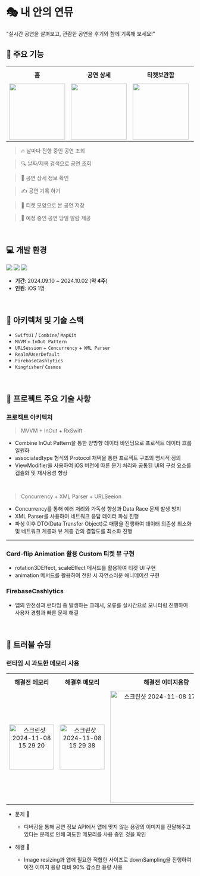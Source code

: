 # 🎭  내 안의 연뮤
"실시간 공연을 살펴보고, 관람한 공연을 후기와 함께 기록해 보세요!"
<br>

## 📱 **주요 기능**
<div style="text-align: center;", align="center">
    <table style="margin: 0 auto; text-align: center;">
        <tr>
            <th style="padding: 10px;">홈</th>
            <th style="padding: 10px;">공연 상세</th>
            <th style="padding: 10px;">티켓보관함</th>
            <th style="padding: 10px;">설정</th>
        </tr>
        <tr>
            <td style="text-align: center;">
                <img src="https://github.com/user-attachments/assets/c3c10236-e11b-48da-a82e-a81f2e4690b5" width="150" />
            </td>
            <td style="text-align: center;">
                <img src="https://github.com/user-attachments/assets/606b5a71-71ed-4980-8e7d-89682b79f440" width="150" />
            </td>
            <td style="text-align: center;">
                <img src="https://github.com/user-attachments/assets/450a58dc-8468-4d79-8822-2bef8e58fe02" width="150" />
            </td>
            <td style="text-align: center;">
                <img src="https://github.com/user-attachments/assets/44a2fcf0-bb93-4c88-a6e8-e2f04677bbdb" width="150" />
            </td>
        </tr>
    </table>
</div>


> 🔥 날마다 진행 중인 공연 조회
    
> 🔍 날짜/제목 검색으로 공연 조회 
    
> 👀 공연 상세 정보 확인

> ✍️ 공연 기록 하기

> 👀 티켓 모양으로 본 공연 저장

> 🔔  예정 중인 공연 당일 알람 제공
    
    
  
<br>


## 💻 개발 환경
<p align="left">
<img src ="https://img.shields.io/badge/Swift-5.10-ff69b4">
<img src ="https://img.shields.io/badge/Xcode-15.4-blue">
<img src ="https://img.shields.io/badge/iOS-16.0+-orange">
<br>
    
- **기간**: 2024.09.10 ~ 2024.10.02 (**약 4주**)
- **인원**: iOS 1명

    
<br> 

## 🔧 아키텍처 및 기술 스택

- `SwiftUI` / `Combine`/ `MapKit`
- `MVVM` + `InOut Pattern` 
- `URLSession` + `Concurrency` +  `XML Parser`
- `Realm`/`UserDefault`
- `FirebaseCashlytics`  
- `Kingfisher`/  `Cosmos`
    
<br>    


## 🧰 프로젝트 주요 기술 사항
###  프로젝트 아키텍처

> MVVM + InOut  + RxSwift
    
- Combine InOut Pattern을 통한 양방향 데이터 바인딩으로 프로젝트 데이터 흐름 일원화
- associatedtype 형식의 Protocol 채택을 통한 프로젝트 구조의 명시적 정의
- ViewModifier을 사용하여 iOS 버전에 따른 분기 처리와 공통된 UI의 구성 요소를 캡슐화 및 재사용성 향상

<br>

> Concurrency + XML Parser + URLSeeion
- Concurrency를 통해 에러 처리와 가독성 향상과 Data Race 문제 발생 방지
- XML Parser를 사용하여 네트워크 응답 데이터 파싱 진행
- 파싱 이후 DTO(Data Transfer Object)로 매핑을 진행하여 데이터 의존성 최소화 및 네트워크 계층과 뷰 계층 간의 결합도를 최소화 진행
    
    
---
### Card-flip Animation 활용 Custom 티켓 뷰 구현
- rotation3DEffect, scaleEffect 메서드를 활용하여 티켓 UI 구현
- animation 메서드를 활용하여 전환 시 자연스러운 애니메이션 구현

### FirebaseCashlytics 
- 앱의 안전성과 런타임 중 발생하는 크래시, 오류를 실시간으로 모니터링 진행하여 사용자 경험과 빠른 문제 해결


<br>    

## 🚨 트러블 슈팅
### 런타임 시 과도한 메모리 사용
<div style="text-align: center;", align="center">
    <table style="margin: 0 auto; text-align: center;">
        <tr>
            <th style="padding: 10px;">해결전 메모리</th>
            <th style="padding: 10px;">해결후 메모리</th>
            <th style="padding: 10px;">해결전 이미지용량</th>
            <th style="padding: 10px;">해결후 이미지용량</th>
        </tr>
        <tr>
            <td style="text-align: center;">
                <img width="120" alt="스크린샷 2024-11-08 15 29 20" src="https://github.com/user-attachments/assets/4f1ecfec-ee59-48b4-b195-fb995268fc3e">
            </td>
            <td style="text-align: center;">
                <img width="120" alt="스크린샷 2024-11-08 15 29 38" src="https://github.com/user-attachments/assets/2a964cac-59d6-4a9a-a17d-aa3736376cab">
            </td>
            <td style="text-align: center;">
                <img width="300" alt="스크린샷 2024-11-08 17 37 18" src="https://github.com/user-attachments/assets/edafc550-95d1-40c4-abef-c78fbe77b52e">
            </td>
            <td style="text-align: center;">
                <img width="300" alt="스크린샷 2024-11-08 17 44 16" src="https://github.com/user-attachments/assets/fd7ceb9d-c910-4467-8fad-f5c8cbb59e2e">
            </td>
        </tr>
    </table>
</div>

- 문제 🤔
    - 디버깅을 통해 공연 정보 API에서 앱에 맞지 않는 용량의 이미지를 전달해주고 있다는 문제로 인해 과도한 메모리를 사용 중인 것을 확인

- 해결 🫢
    - Image resizing과 앱에 필요한 적합한 사이즈로 downSampling을 진행하여 이전 이미지 용량 대비 90% 감소한 용량 사용
  
  
